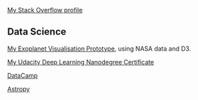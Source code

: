 [My Stack Overflow profile](
https://stackoverflow.com/users/9257070/dhjc)

## Data Science

[My Exoplanet Visualisation Prototype](https://www.dhjc.uk/bruno_d3_prototype.html), using NASA data and D3.

[My Udacity Deep Learning Nanodegree Certificate](https://graduation.udacity.com/confirm/GXKHDJQY)

[DataCamp](https://www.datacamp.com)

[Astropy](https://www.astropy.org)
